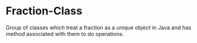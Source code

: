 # Fraction-Class
Group of classes which treat a fraction as a unique object in Java and has method associated with them to do operations.
